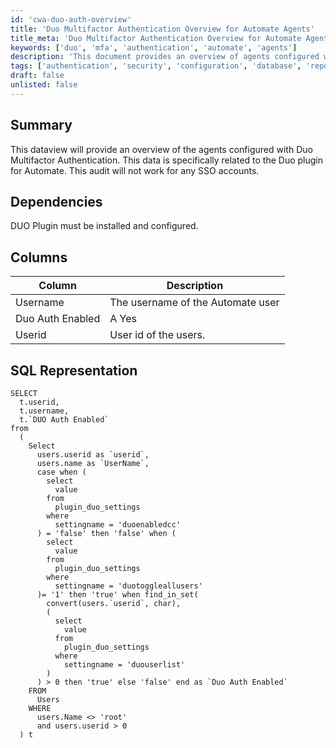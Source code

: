 ```yaml
---
id: 'cwa-duo-auth-overview'
title: 'Duo Multifactor Authentication Overview for Automate Agents'
title_meta: 'Duo Multifactor Authentication Overview for Automate Agents'
keywords: ['duo', 'mfa', 'authentication', 'automate', 'agents']
description: 'This document provides an overview of agents configured with Duo Multifactor Authentication within the ConnectWise Automate environment. It details the necessary dependencies, describes the relevant data columns, and includes the SQL representation for querying this information.'
tags: ['authentication', 'security', 'configuration', 'database', 'report']
draft: false
unlisted: false
---
```

## Summary

This dataview will provide an overview of the agents configured with Duo Multifactor Authentication. This data is specifically related to the Duo plugin for Automate. This audit will not work for any SSO accounts.

## Dependencies

DUO Plugin must be installed and configured.

## Columns

| Column              | Description                                                                                       |
|---------------------|---------------------------------------------------------------------------------------------------|
| Username            | The username of the Automate user                                                                |
| Duo Auth Enabled    | A Yes|No column indicating whether or not the Automate user account is using Duo MFA.             |
| Userid             | User id of the users.                                                                             |

## SQL Representation

```
SELECT 
  t.userid, 
  t.username, 
  t.`DUO Auth Enabled` 
from 
  ( 
    Select 
      users.userid as `userid`, 
      users.name as `UserName`, 
      case when ( 
        select 
          value 
        from 
          plugin_duo_settings 
        where 
          settingname = 'duoenabledcc' 
      ) = 'false' then 'false' when ( 
        select 
          value 
        from 
          plugin_duo_settings 
        where 
          settingname = 'duotoggleallusers' 
      )= '1' then 'true' when find_in_set( 
        convert(users.`userid`, char), 
        ( 
          select 
            value 
          from 
            plugin_duo_settings 
          where 
            settingname = 'duouserlist' 
        ) 
      ) > 0 then 'true' else 'false' end as `Duo Auth Enabled` 
    FROM 
      Users 
    WHERE 
      users.Name <> 'root' 
      and users.userid > 0 
  ) t
```


